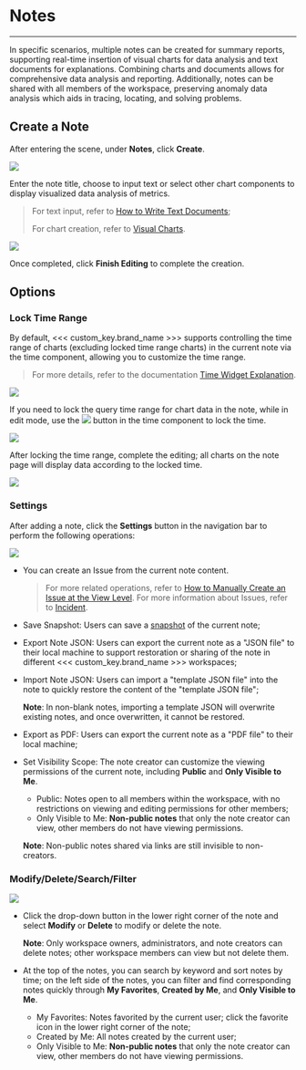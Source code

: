 # Notes
---

In specific scenarios, multiple notes can be created for summary reports, supporting real-time insertion of visual charts for data analysis and text documents for explanations. Combining charts and documents allows for comprehensive data analysis and reporting. Additionally, notes can be shared with all members of the workspace, preserving anomaly data analysis which aids in tracing, locating, and solving problems.

## Create a Note

After entering the scene, under **Notes**, click **Create**.

![](img/9.note_8.png)

Enter the note title, choose to input text or select other chart components to display visualized data analysis of metrics.

> For text input, refer to [How to Write Text Documents](../others/write-text.md);
>
> For chart creation, refer to [Visual Charts](visual-chart/index.md).

![](img/9.note_1.png)

Once completed, click **Finish Editing** to complete the creation.

## Options

### Lock Time Range

By default, <<< custom_key.brand_name >>> supports controlling the time range of charts (excluding locked time range charts) in the current note via the time component, allowing you to customize the time range.

> For more details, refer to the documentation [Time Widget Explanation](../getting-started/function-details/explorer-search.md#time).

![](img/9.note_4.png)

If you need to lock the query time range for chart data in the note, while in edit mode, use the ![](img/9.note_10.png) button in the time component to lock the time.

![](img/9.note_6.png)

After locking the time range, complete the editing; all charts on the note page will display data according to the locked time.

![](img/9.note_7.png)

### Settings

After adding a note, click the **Settings** button in the navigation bar to perform the following operations:

![](img/9.note_3.png)

- You can create an Issue from the current note content.
  
    > For more related operations, refer to [How to Manually Create an Issue at the View Level](../exception/issue.md#dashboards). For more information about Issues, refer to [Incident](../exception/index.md).

- Save Snapshot: Users can save a [snapshot](../getting-started/function-details/snapshot.md) of the current note;

- Export Note JSON: Users can export the current note as a "JSON file" to their local machine to support restoration or sharing of the note in different <<< custom_key.brand_name >>> workspaces;

- Import Note JSON: Users can import a "template JSON file" into the note to quickly restore the content of the "template JSON file";
  
    **Note**: In non-blank notes, importing a template JSON will overwrite existing notes, and once overwritten, it cannot be restored.

- Export as PDF: Users can export the current note as a "PDF file" to their local machine;

- Set Visibility Scope: The note creator can customize the viewing permissions of the current note, including **Public** and **Only Visible to Me**.

    - Public: Notes open to all members within the workspace, with no restrictions on viewing and editing permissions for other members;
    - Only Visible to Me: **Non-public notes** that only the note creator can view, other members do not have viewing permissions.

    **Note**: Non-public notes shared via links are still invisible to non-creators.

### Modify/Delete/Search/Filter

![](img/9.note_9.png)

- Click the drop-down button in the lower right corner of the note and select **Modify** or **Delete** to modify or delete the note.

    **Note**: Only workspace owners, administrators, and note creators can delete notes; other workspace members can view but not delete them.

- At the top of the notes, you can search by keyword and sort notes by time; on the left side of the notes, you can filter and find corresponding notes quickly through **My Favorites**, **Created by Me**, and **Only Visible to Me**.

    - My Favorites: Notes favorited by the current user; click the favorite icon in the lower right corner of the note;
    - Created by Me: All notes created by the current user;
    - Only Visible to Me: **Non-public notes** that only the note creator can view, other members do not have viewing permissions.